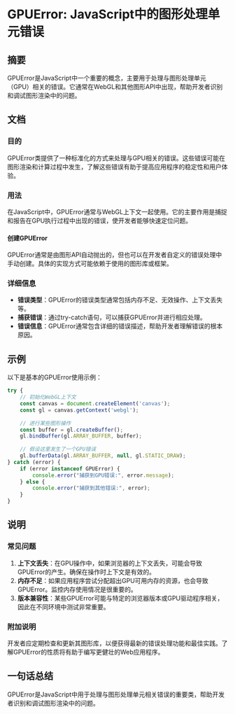 <!--
Meta Description: # GPUError: JavaScript中的图形处理单元错误 ## 摘要 GPUError是JavaScript中一个重要的概念，主要用于处理与图形处理单元（GPU）相关的错误。它通常在WebGL和其他图形API中出现，帮助开发者识别和调试图形渲染中的问题。 ## 文档 ### 目的 GPUEr...
Meta Keywords: error, const, canvas, gpuerror, 帮助开发者识别和调试图形渲染中的问题
-->

# GPUError: JavaScript中的图形处理单元错误

## 摘要
GPUError是JavaScript中一个重要的概念，主要用于处理与图形处理单元（GPU）相关的错误。它通常在WebGL和其他图形API中出现，帮助开发者识别和调试图形渲染中的问题。

## 文档
### 目的
GPUError类提供了一种标准化的方式来处理与GPU相关的错误。这些错误可能在图形渲染和计算过程中发生，了解这些错误有助于提高应用程序的稳定性和用户体验。

### 用法
在JavaScript中，GPUError通常与WebGL上下文一起使用。它的主要作用是捕捉和报告在GPU执行过程中出现的错误，使开发者能够快速定位问题。

#### 创建GPUError
GPUError通常是由图形API自动抛出的，但也可以在开发者自定义的错误处理中手动创建。具体的实现方式可能依赖于使用的图形库或框架。

### 详细信息
- **错误类型**：GPUError的错误类型通常包括内存不足、无效操作、上下文丢失等。
- **捕获错误**：通过try-catch语句，可以捕获GPUError并进行相应处理。
- **错误信息**：GPUError通常包含详细的错误描述，帮助开发者理解错误的根本原因。

## 示例
以下是基本的GPUError使用示例：

```javascript
try {
    // 初始化WebGL上下文
    const canvas = document.createElement('canvas');
    const gl = canvas.getContext('webgl');
    
    // 进行某些图形操作
    const buffer = gl.createBuffer();
    gl.bindBuffer(gl.ARRAY_BUFFER, buffer);
    
    // 假设这里发生了一个GPU错误
    gl.bufferData(gl.ARRAY_BUFFER, null, gl.STATIC_DRAW);
} catch (error) {
    if (error instanceof GPUError) {
        console.error("捕获到GPU错误:", error.message);
    } else {
        console.error("捕获到其他错误:", error);
    }
}
```

## 说明
### 常见问题
1. **上下文丢失**：在GPU操作中，如果浏览器的上下文丢失，可能会导致GPUError的产生。确保在操作时上下文是有效的。
2. **内存不足**：如果应用程序尝试分配超出GPU可用内存的资源，也会导致GPUError。监控内存使用情况是很重要的。
3. **版本兼容性**：某些GPUError可能与特定的浏览器版本或GPU驱动程序相关，因此在不同环境中测试非常重要。

### 附加说明
开发者应定期检查和更新其图形库，以便获得最新的错误处理功能和最佳实践。了解GPUError的性质将有助于编写更健壮的Web应用程序。

## 一句话总结
GPUError是JavaScript中用于处理与图形处理单元相关错误的重要类，帮助开发者识别和调试图形渲染中的问题。